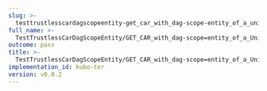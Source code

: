 ```yaml
---
slug: >-
  testtrustlesscardagscopeentity-get_car_with_dag-scope-entity_of_a_unixfs_directory_(accept_header)-header_content-type
full_name: >-
  TestTrustlessCarDagScopeEntity/GET_CAR_with_dag-scope=entity_of_a_UnixFS_directory_(Accept_Header)/Header_Content-Type
outcome: pass
title: >-
  TestTrustlessCarDagScopeEntity/GET_CAR_with_dag-scope=entity_of_a_UnixFS_directory_(Accept_Header)/Header_Content-Type
implementation_id: kubo-ter
version: v0.0.2
---
```


